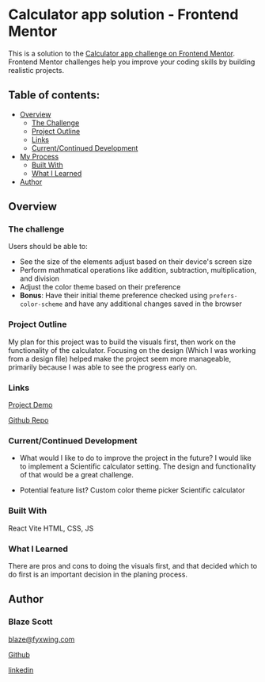 # Calculator app solution - Frontend Mentor

This is a solution to the [Calculator app challenge on Frontend Mentor](https://www.frontendmentor.io/challenges/calculator-app-9lteq5N29). Frontend Mentor challenges help you improve your coding skills by building realistic projects.

## Table of contents:

- [Overview](#overview)
  - [The Challenge](#the-challenge)
  - [Project Outline](#project-outline)
  - [Links](#links)
  - [Current/Continued Development](#current/continued-development)
- [My Process](#my-process)
  - [Built With](#built-with)
  - [What I Learned](#what-i-learned)
- [Author](#author)

## Overview

### The challenge

Users should be able to:

- See the size of the elements adjust based on their device's screen size
- Perform mathmatical operations like addition, subtraction, multiplication, and division
- Adjust the color theme based on their preference
- **Bonus**: Have their initial theme preference checked using `prefers-color-scheme` and have any additional changes saved in the browser

### Project Outline

My plan for this project was to build the visuals first, then work on the functionality of the calculator. Focusing on the design (Which I was working from a design file) helped make the project seem more manageable, primarily because I was able to see the progress early on.

### Links

[Project Demo](Demo.Url)

[Github Repo](https://github.com/ablueblaze/FM-006-calculator-app)

### Current/Continued Development

- What would I like to do to improve the project in the future?
  I would like to implement a Scientific calculator setting. The design and functionality of that would be a great challenge.

- Potential feature list?
  Custom color theme picker
  Scientific calculator

### Built With

React
Vite
HTML, CSS, JS

### What I Learned

There are pros and cons to doing the visuals first, and that decided which to do first is an important decision in the planing process.

## Author

### Blaze Scott

<blaze@fyxwing.com>

[Github](https://github.com/ablueblaze)

[linkedin](https://www.linkedin.com/in/blaze-scott-3672b891/)
